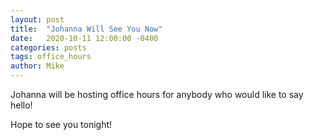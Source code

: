 ```yaml
---
layout: post
title:  "Johanna Will See You Now"
date:   2020-10-11 12:00:00 -0400
categories: posts
tags: office_hours
author: Mike
---
```

Johanna will be hosting office hours for anybody who would like to say hello!

Hope to see you tonight!
